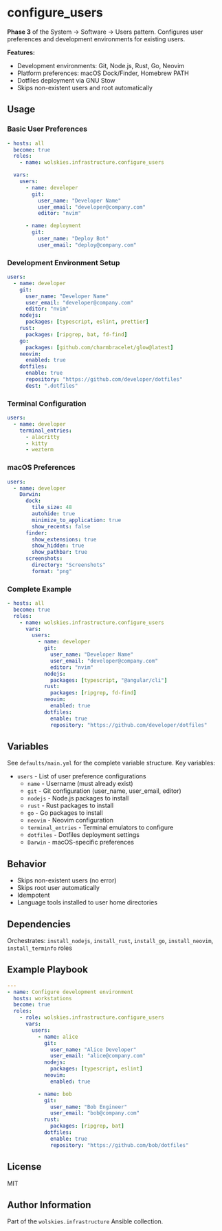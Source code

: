 # configure_users

**Phase 3** of the System → Software → Users pattern. Configures user preferences and development environments for existing users.

**Features:**
- Development environments: Git, Node.js, Rust, Go, Neovim
- Platform preferences: macOS Dock/Finder, Homebrew PATH
- Dotfiles deployment via GNU Stow
- Skips non-existent users and root automatically

## Usage

### Basic User Preferences
```yaml
- hosts: all
  become: true
  roles:
    - name: wolskies.infrastructure.configure_users

  vars:
    users:
      - name: developer
        git:
          user_name: "Developer Name"
          user_email: "developer@company.com"
          editor: "nvim"

      - name: deployment
        git:
          user_name: "Deploy Bot"
          user_email: "deploy@company.com"
```

### Development Environment Setup
```yaml
users:
  - name: developer
    git:
      user_name: "Developer Name"
      user_email: "developer@company.com"
      editor: "nvim"
    nodejs:
      packages: [typescript, eslint, prettier]
    rust:
      packages: [ripgrep, bat, fd-find]
    go:
      packages: [github.com/charmbracelet/glow@latest]
    neovim:
      enabled: true
    dotfiles:
      enable: true
      repository: "https://github.com/developer/dotfiles"
      dest: ".dotfiles"
```

### Terminal Configuration
```yaml
users:
  - name: developer
    terminal_entries:
      - alacritty
      - kitty
      - wezterm
```

### macOS Preferences
```yaml
users:
  - name: developer
    Darwin:
      dock:
        tile_size: 48
        autohide: true
        minimize_to_application: true
        show_recents: false
      finder:
        show_extensions: true
        show_hidden: true
        show_pathbar: true
      screenshots:
        directory: "Screenshots"
        format: "png"
```

### Complete Example
```yaml
- hosts: all
  become: true
  roles:
    - name: wolskies.infrastructure.configure_users
      vars:
        users:
          - name: developer
            git:
              user_name: "Developer Name"
              user_email: "developer@company.com"
              editor: "nvim"
            nodejs:
              packages: [typescript, "@angular/cli"]
            rust:
              packages: [ripgrep, fd-find]
            neovim:
              enabled: true
            dotfiles:
              enable: true
              repository: "https://github.com/developer/dotfiles"
```

## Variables

See `defaults/main.yml` for the complete variable structure. Key variables:

- `users` - List of user preference configurations
  - `name` - Username (must already exist)
  - `git` - Git configuration (user_name, user_email, editor)
  - `nodejs` - Node.js packages to install
  - `rust` - Rust packages to install
  - `go` - Go packages to install
  - `neovim` - Neovim configuration
  - `terminal_entries` - Terminal emulators to configure
  - `dotfiles` - Dotfiles deployment settings
  - `Darwin` - macOS-specific preferences

## Behavior

- Skips non-existent users (no error)
- Skips root user automatically
- Idempotent
- Language tools installed to user home directories

## Dependencies

Orchestrates: `install_nodejs`, `install_rust`, `install_go`, `install_neovim`, `install_terminfo` roles

## Example Playbook

```yaml
---
- name: Configure development environment
  hosts: workstations
  become: true
  roles:
    - role: wolskies.infrastructure.configure_users
      vars:
        users:
          - name: alice
            git:
              user_name: "Alice Developer"
              user_email: "alice@company.com"
            nodejs:
              packages: [typescript, eslint]
            neovim:
              enabled: true

          - name: bob
            git:
              user_name: "Bob Engineer"
              user_email: "bob@company.com"
            rust:
              packages: [ripgrep, bat]
            dotfiles:
              enable: true
              repository: "https://github.com/bob/dotfiles"
```

## License

MIT

## Author Information

Part of the `wolskies.infrastructure` Ansible collection.
